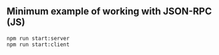 ## Minimum example of working with JSON-RPC (JS)

```
npm run start:server
npm run start:client
```
